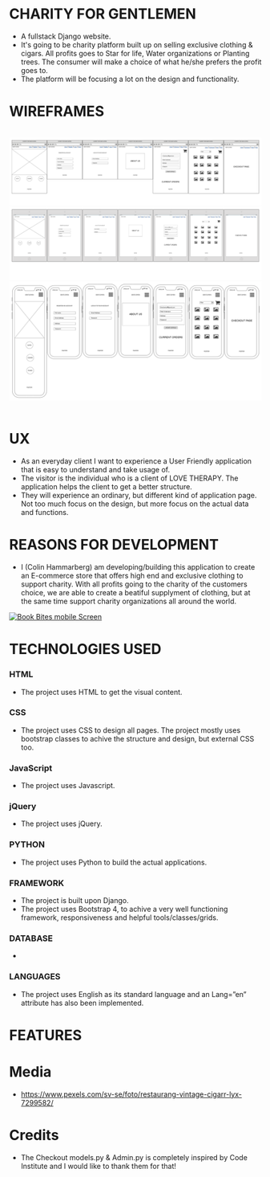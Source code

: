 # CHARITY FOR GENTLEMEN     
- A fullstack Django website. 
- It's going to be charity platform built up on selling exclusive clothing & cigars. All profits goes to Star for life, Water organizations or Planting trees. The consumer will make a choice of what he/she prefers the profit goes to.
- The platform will be focusing a lot on the design and functionality.


# WIREFRAMES

<br>
<a href="" target="_blank"><img src="/documentation/Desktop-MS4-Wireframes.png" alt="Book Bites mobile Screen"></a>
<a href="" target="_blank"><img src="/documentation/Ipad-MS4-Wireframes.png" alt="Book Bites mobile Screen"></a>
<a href="" target="_blank"><img src="/documentation/Mobile-MS4-Wireframes.png" alt="Book Bites mobile Sc"> </a>

<br>
<br>

# UX
 
* As an everyday client I want to experience a User Friendly application that is easy to understand and take usage of.
* The visitor is the individual who is a client of LOVE THERAPY. The application helps the client to get a better structure. 
* They will experience an ordinary, but different kind of application page. Not too much focus on the design, but more focus on the actual data and functions.

# REASONS FOR DEVELOPMENT
 
* I (Colin Hammarberg) am developing/building this application to create an E-commerce store that offers high end and exclusive clothing to support charity. With all profits going to the charity of the customers choice, we are able to create a beatiful supplyment of clothing, but at the same time support charity organizations all around the world.

<a href="" target="_blank"><img src="" alt="Book Bites mobile Screen"></a>

# TECHNOLOGIES USED 
 
### HTML
* The project uses HTML to get the visual content.
 
### CSS
* The project uses CSS to design all pages. The project mostly uses bootstrap classes to achive the structure and design, but external CSS too.

### JavaScript
* The project uses Javascript.

### jQuery 
* The project uses jQuery.

### PYTHON
* The project uses Python to build the actual applications.
 
### FRAMEWORK
* The project is built upon Django.
* The project uses Bootstrap 4, to achive a very well functioning framework, responsiveness and helpful tools/classes/grids.

### DATABASE
*
 
### LANGUAGES
* The project uses English as its standard language and an Lang=”en” attribute has also been implemented.

# FEATURES

# Media
- https://www.pexels.com/sv-se/foto/restaurang-vintage-cigarr-lyx-7299582/

# Credits
- The Checkout models.py & Admin.py is completely inspired by Code Institute and I would like to thank them for that!